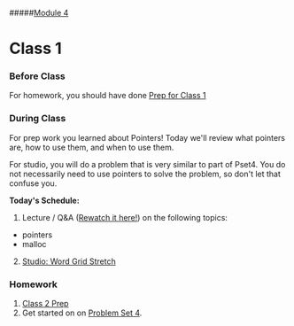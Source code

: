 #####[Module 4](../../)

# Class 1

### Before Class
For homework, you should have done [Prep for Class 1](../class1-prep)

### During Class

For prep work you learned about Pointers! Today we'll review what pointers are, how to use them, and when to use them. 

For studio, you will do a problem that is very similar to part of Pset4. You do not necessarily need to use pointers to solve the problem, so don't let that confuse you.

**Today's Schedule:**

1. Lecture / Q&A (<a href="https://www.youtube.com/watch?v=aJDPcx3aY3k" target="_blank">Rewatch it here!</a>) on the following topics:
  * pointers
  * malloc
2. [Studio: Word Grid Stretch](../studios/word-grid-stretch)

### Homework
1. [Class 2 Prep](../class2-prep) 
2. Get started on on [Problem Set 4](../problem-set). 
